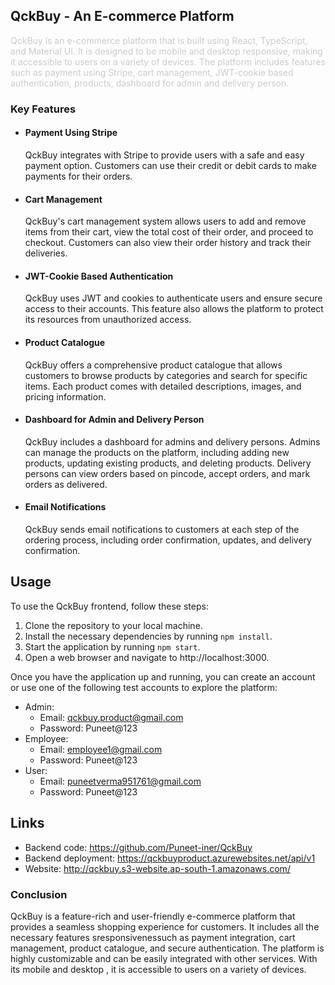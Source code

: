 ## QckBuy - An E-commerce Platform 
<font color='#ccc'>
QckBuy is an e-commerce platform that is
built using React, TypeScript, and Material UI. It is designed to be
mobile and desktop responsive, making it accessible to users on a
variety of devices. The platform includes features such as payment using
Stripe, cart management, JWT-cookie based authentication, products,
dashboard for admin and delivery person.
</font>

### Key Features 

- #### Payment Using Stripe
    QckBuy integrates with Stripe to
    provide users with a safe and easy payment option. Customers can use
    their credit or debit cards to make payments for their orders.

- #### Cart Management 
    QckBuy's cart management system allows users to add and
    remove items from their cart, view the total cost of their order, and
    proceed to checkout. Customers can also view their order history and
    track their deliveries.

- #### JWT-Cookie Based Authentication 
    QckBuy uses JWT and cookies to
    authenticate users and ensure secure access to their accounts. This
    feature also allows the platform to protect its resources from
    unauthorized access.

- #### Product Catalogue 
    QckBuy offers a comprehensive product catalogue that
    allows customers to browse products by categories and search for
    specific items. Each product comes with detailed descriptions, images,
    and pricing information.

- #### Dashboard for Admin and Delivery Person 
    QckBuy includes a dashboard for
    admins and delivery persons. Admins can manage the products on the
    platform, including adding new products, updating existing products, and
    deleting products. Delivery persons can view orders based on pincode,
    accept orders, and mark orders as delivered.

- #### Email Notifications 
    QckBuy sends email notifications to customers at
    each step of the ordering process, including order confirmation,
    updates, and delivery confirmation.
    
## Usage

To use the QckBuy frontend, follow these steps:

1. Clone the repository to your local machine.
2. Install the necessary dependencies by running `npm install`.
3. Start the application by running `npm start`.
4. Open a web browser and navigate to http://localhost:3000.

Once you have the application up and running, you can create an account or use one of the following test accounts to explore the platform:

- Admin:
    - Email: qckbuy.product@gmail.com
    - Password: Puneet@123
- Employee:
    - Email: employee1@gmail.com
    - Password: Puneet@123
- User:
    - Email: puneetverma951761@gmail.com
    - Password: Puneet@123

## Links

- Backend code: https://github.com/Puneet-iner/QckBuy
- Backend deployment: https://qckbuyproduct.azurewebsites.net/api/v1
- Website: http://qckbuy.s3-website.ap-south-1.amazonaws.com/

### Conclusion 
QckBuy is a feature-rich and user-friendly e-commerce
platform that provides a seamless shopping experience for customers. It
includes all the necessary features sresponsivenessuch as payment integration, cart
management, product catalogue, and secure authentication. The platform
is highly customizable and can be easily integrated with other services.
With its mobile and desktop , it is accessible to users on
a variety of devices.
